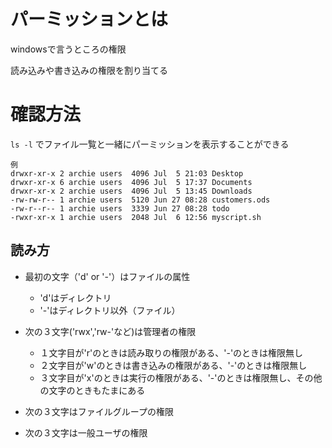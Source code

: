# パーミッションとは

windowsで言うところの権限

読み込みや書き込みの権限を割り当てる

# 確認方法

`ls -l` でファイル一覧と一緒にパーミッションを表示することができる

```
例
drwxr-xr-x 2 archie users  4096 Jul  5 21:03 Desktop
drwxr-xr-x 6 archie users  4096 Jul  5 17:37 Documents
drwxr-xr-x 2 archie users  4096 Jul  5 13:45 Downloads
-rw-rw-r-- 1 archie users  5120 Jun 27 08:28 customers.ods
-rw-r--r-- 1 archie users  3339 Jun 27 08:28 todo
-rwxr-xr-x 1 archie users  2048 Jul  6 12:56 myscript.sh
```

## 読み方

- 最初の文字（'d' or '-'）はファイルの属性
  - 'd'はディレクトリ
  - '-'はディレクトリ以外（ファイル）
  
- 次の３文字('rwx','rw-'など)は管理者の権限
  - １文字目が'r'のときは読み取りの権限がある、'-'のときは権限無し
  - ２文字目が'w'のときは書き込みの権限がある、'-'のときは権限無し 
  - ３文字目が'x'のときは実行の権限がある、'-'のときは権限無し、その他の文字のときもたまにある
  
- 次の３文字はファイルグループの権限

- 次の３文字は一般ユーザの権限
  
